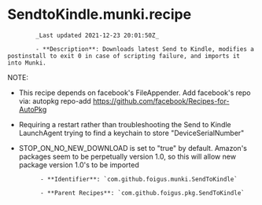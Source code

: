 # SendtoKindle.munki.recipe

            _Last updated 2021-12-23 20:01:50Z_

            - **Description**: Downloads latest Send to Kindle, modifies a postinstall to exit 0 in case of scripting failure, and imports it into Munki.

NOTE:
- This recipe depends on facebook's FileAppender.  Add facebook's repo via:
autopkg repo-add https://github.com/facebook/Recipes-for-AutoPkg
- Requiring a restart rather than troubleshooting the Send to Kindle LaunchAgent trying to find a keychain to store "DeviceSerialNumber"
- STOP_ON_NO_NEW_DOWNLOAD is set to "true" by default.  Amazon's packages seem to be perpetually version 1.0, so this will allow new package version 1.0's to be imported

            - **Identifier**: `com.github.foigus.munki.SendToKindle`

            - **Parent Recipes**: `com.github.foigus.pkg.SendToKindle`
